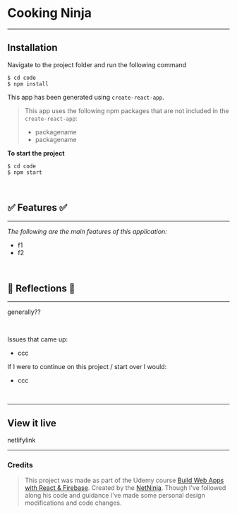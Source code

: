 # Cooking Ninja

***

## Installation

Navigate to the project folder and run the following command

```
$ cd code 
$ npm install
```


This app has been generated using `create-react-app`.
> This app uses the following npm packages that are not included in the `create-react-app`:
> * packagename
> * packagename

**To start the project**

```
$ cd code 
$ npm start
```
<br>

## ✅ Features ✅
***
*The following are the main features of this application:*
  
  * f1
  * f2


<br>

## 💭 Reflections 💭
***
generally??

<br>

Issues that came up:
- ccc 


If I were to continue on this project / start over I would:
- ccc

<br>

***

## View it live

netlifylink

***

### Credits
> This project was made as part of the Udemy course [Build Web Apps with React & Firebase](https://www.udemy.com/share/105lrq3@Co-Gs8KKAFM05z22MZd69L9PlJCHVvcD6Qn8O1ext8atWVoYjNXOsLY7tbEVSnoq/). Created by the [NetNinja](https://github.com/iamshaunjp). Though I've followed along his code and guidance I've made some personal design modifications and code changes. 